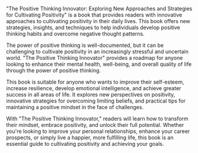 "The Positive Thinking Innovator: Exploring New Approaches and Strategies for Cultivating Positivity" is a book that provides readers with innovative approaches to cultivating positivity in their daily lives. This book offers new strategies, insights, and techniques to help individuals develop positive thinking habits and overcome negative thought patterns.

The power of positive thinking is well-documented, but it can be challenging to cultivate positivity in an increasingly stressful and uncertain world. "The Positive Thinking Innovator" provides a roadmap for anyone looking to enhance their mental health, well-being, and overall quality of life through the power of positive thinking.

This book is suitable for anyone who wants to improve their self-esteem, increase resilience, develop emotional intelligence, and achieve greater success in all areas of life. It explores new perspectives on positivity, innovative strategies for overcoming limiting beliefs, and practical tips for maintaining a positive mindset in the face of challenges.

With "The Positive Thinking Innovator," readers will learn how to transform their mindset, embrace positivity, and unlock their full potential. Whether you're looking to improve your personal relationships, enhance your career prospects, or simply live a happier, more fulfilling life, this book is an essential guide to cultivating positivity and achieving your goals.
